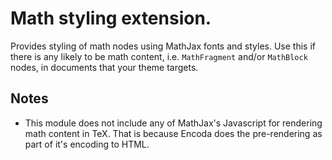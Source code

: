 # Math styling extension.

Provides styling of math nodes using MathJax fonts and styles. Use this if there is any likely to be math content, i.e. `MathFragment` and/or `MathBlock` nodes, in documents that your theme targets.

## Notes

- This module does not include any of MathJax's Javascript for rendering math content in TeX. That is because Encoda does the pre-rendering as part of it's encoding to HTML.
